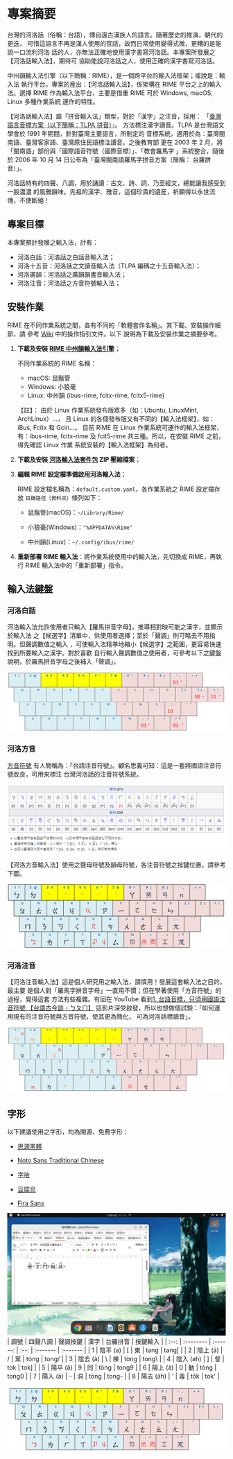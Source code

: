 # 專案摘要

台灣的河洛話（俗稱：台語），傳自遠古漢族人的語言。隨著歷史的推演，朝代的更迭，
可惜這語言不再是漢人使用的官話，故而日常使用變得式微，更糟的是能說一口流利河洛
話的人，亦無法正確地使用漢字書寫河洛話。本專案所發展之【河洛話輸入法】，期待可
協助能說河洛話之人，使用正確的漢字書寫河洛話。

中州韻輸入法引擎（以下簡稱：RIME），是一個跨平台的輸入法框架；或說是：輸入法
執行平台。專案的産出：【河洛話輸入法】，係架構在 RIME 平台之上的輸入法。選擇
RIME 作為輸入法平台，主要是借重 RIME 可於 Windows, macOS, Linux 多種作業系統
運作的特性。

【河洛話輸入法】屬「拼音輸入法」類型，對於「漢字」之注音，採用：
「[臺灣語言音標方案（以下簡稱：TLPA 拼音）](https://zh.wikipedia.org/zh-tw/%E8%87%BA%E7%81%A3%E8%AA%9E%E8%A8%80%E9%9F%B3%E6%A8%99%E6%96%B9%E6%A1%88)」。
方法標注漢字讀音。TLPA 是台灣語文學會於 1991 年期間，針對臺灣主要語言，所制定的
音標系統，適用於為：臺灣閩南語、臺灣客家語、臺灣原住民語標注讀音。之後教育部
更在 2003 年 2 月，將「閩南語」部份與「國際語音符號（國際音標）」、「教會羅馬字
」系統整合，隨後於 2006 年 10 月 14 日公布為「臺灣閩南語羅馬字拼音方案（簡稱：
台羅拼音）」。

河洛話特有的四聲、八調，用於誦讀：古文、詩、詞，乃至經文，總能讓我感受到一股濃濃
的風雅韻味。先祖的漢字、雅音，這個珍貴的遺産，祈願得以永世流傳，不使斷絕！

## 專案目標

本專案預計發展之輸入法，計有：

- 河洛白話：河洛話之白話音輸入法；
- 河洛十五音：河洛話之文讀音輸入法（TLPA 編碼之十五音輸入法）；
- 河洛廣韻：河洛話之廣韻韻書音輸入法；
- 河洛注音：河洛話之方音符號輸入法；

## 安裝作業

RIME 在不同作業系統之間，各有不同的「軟體套件名稱」。其下載、安裝操作細節，請
參考 [Wiki](https://github.com/AlanJui/rime-tlpa/wiki) 中的操作指引文件。以下
說明為下載及安裝作業之摘要參考。

1. **下載及安裝 [RIME 中州韻輸入法引擎](http://rime.im)**；

   不同作業系統的 RIME 名稱：

   - macOS: 鼠鬚管
   - Windows: 小狼毫
   - Linux: 中州韻 (ibus-rime, fcitx-rime, fcitx5-rime)


   【註】： 由於 Linux 作業系統發布版眾多（如：Ubuntu, LinuxMint, ArchLinux）...，
            且 Linux 的各個發布版又有不同的【輸入法框架】，如：iBus, Fcitx 和 Gcin...。
            目前 RIME 在 Linux 作業系統可運作的輸入法框架，有：ibus-rime, fcitx-rime
            及 fcit5-rime 共三種。所以，在安裝 RIME 之前，得先確認 Linux 作業
            系統安裝的【輸入法框架】為何者。

2. **下載及安裝 [河洛輸入法套件包](https://github.com/AlanJui/rime-taigi/releases) 
ZIP 壓縮檔案**；

3. **編輯 RIME 設定檔準備啟用河洛輸入法**；

   RIME 設定檔名稱為：`default.custom.yaml`，各作業系統之 RIME 設定檔存放
   `目錄路徑（資料夾）`條列如下：

   - 鼠鬚管(macOS)：`~/Library/Rime/`

   - 小狼毫(Windows)：`"%APPDATA%\Rime"`

   - 中州韻(Linux)：`~/.config/ibus/rime/`

4. **重新部署 RIME 輸入法**：將作業系統使用中的輸入法，先切換成 RIME，再執行 RIME
   輸入法中的「重新部署」指令。

## 輸入法鍵盤

### 河洛白話

河洛輸入法允許使用者只輸入【羅馬拼音字母】，推導相對映可能之漢字，並顯示於輸入法
之【候選字】清單中，供使用者選擇；至於「聲調」則可略去不用指明。但聲調數值之輸入
，可使輸入法精準地縮小【候選字】之範圍，更容易快速找到所要輸入之漢字。對於喜歡
自行輸入聲調數值之使用者，可參考以下之鍵盤說明，於羅馬拼音字母之後補入「聲調」。

![聲調鍵盤](./docs/static/img/keymap_tlpa_peh_ue.png)

### 河洛方音

[方音符號](https://zh.wikipedia.org/zh-tw/%E8%87%BA%E7%81%A3%E6%96%B9%E9%9F%B3%E7%AC%A6%E8%99%9F)
有人簡稱為：「台語注音符號」。顧名思義可知：這是一套將國語注音符號改良，可用來標注
台灣河洛話的注音符號系統。

![方音符號表](./docs/static/img/hong_im_fu_ho_piau.png)

【河洛方音輸入法】使用之聲母符號及韻母符號，各注音符號之按鍵位置，請參考下圖。

![方音符號鍵盤](./docs/static/img/keymap_tlpa_fong_im.png)

### 河洛注音

【河洛注音輸入法】這是個人研究用之輸入法，請慎用！發展這套輸入法之目的，最主要
是個人對「羅馬字拼音字母」一直用不慣；但在學著使用「方音符號」的過程，覺得這套
方法有些複雜。有回在 YouTube 看到[1. 台語音標，只須用國語注音符號 【台語古今談 - ㄅㄆㄇ】](https://www.youtube.com/watch?v=EEndKSmeG5I)
這影片深受啟發，所以也想做個試驗：「如何運用現有的注音符號與方音符號，使其更為簡化，
可為河洛話標讀音」。

![注音符號鍵盤](./docs/static/img/keymap_tlpa_cu_im.png)

## 字形

以下建議使用之字形，均為開源、免費字形：

- [思源黑體](https://github.com/adobe-fonts/source-han-sans)

- [Noto Sans Traditional Chinese](https://fonts.google.com/noto/specimen/Noto+Sans+TC)

- [字咍](https://github.com/ButTaiwan/taigivs/releases)

- [豆腐烏](https://github.com/glll4678/tshiuthau)

- [Fira Sans](https://github.com/mozilla/Fira)

![操作畫面](./docs/static/img/rime-taigi.png)
| 調號 | 四聲八調 | 聲調按鍵 | 漢字 | 台羅拼音 | 按鍵輸入 |
| :--: | :-------- | :------: | :--: | :------- | :------- |
| 1 | 陰平 (a) | [ | 東 | tang | tang[ |
| 2 | 陰上 (á) | / | 黨 | tóng | tong/ |
| 3 | 陰去 (à) | \ | 棟 | tòng | tong\ |
| 4 | 陰入 (ah) | ] | 督 | tok | tok] |
| 5 | 陽平 (â) | 9 | 同 | tông | tong9 |
| 6 | 陽上 (ǎ) | 0 | 動 | tǒng | tong0 |
| 7 | 陽入 (ā) | - | 洞 | tōng | tong- |
| 8 | 陽去 (a̍h) | ' | 毒 | to̍k | tok' |

![注音符號鍵盤](./docs/static/img/keyboard.png)
